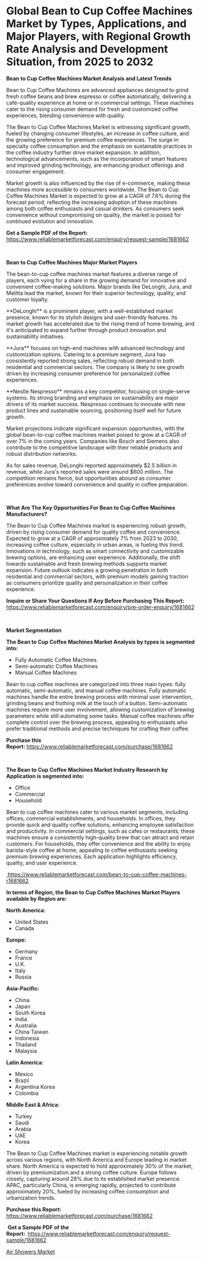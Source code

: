 <p><h1>Global Bean to Cup Coffee Machines Market by Types, Applications, and Major Players, with Regional Growth Rate Analysis and Development Situation, from 2025 to 2032</h1></p><p><strong>Bean to Cup Coffee Machines Market Analysis and Latest Trends</strong></p>
<p><p>Bean to Cup Coffee Machines are advanced appliances designed to grind fresh coffee beans and brew espresso or coffee automatically, delivering a café-quality experience at home or in commercial settings. These machines cater to the rising consumer demand for fresh and customized coffee experiences, blending convenience with quality. </p><p>The Bean to Cup Coffee Machines Market is witnessing significant growth, fueled by changing consumer lifestyles, an increase in coffee culture, and the growing preference for premium coffee experiences. The surge in specialty coffee consumption and the emphasis on sustainable practices in the coffee industry further drive market expansion. In addition, technological advancements, such as the incorporation of smart features and improved grinding technology, are enhancing product offerings and consumer engagement.</p><p>Market growth is also influenced by the rise of e-commerce, making these machines more accessible to consumers worldwide. The Bean to Cup Coffee Machines Market is expected to grow at a CAGR of 7.6% during the forecast period, reflecting the increasing adoption of these machines among both coffee enthusiasts and casual drinkers. As consumers seek convenience without compromising on quality, the market is poised for continued evolution and innovation.</p></p>
<p><strong>Get a Sample PDF of the Report:&nbsp;</strong> <a href="https://www.reliablemarketforecast.com/enquiry/request-sample/1681662?utm_campaign=1169&utm_medium=2&utm_source=Github&utm_content=ia&utm_term=23022025&utm_id=bean-to-cup-coffee-machines">https://www.reliablemarketforecast.com/enquiry/request-sample/1681662</a></p>
<p>&nbsp;</p>
<p><strong>Bean to Cup Coffee Machines Major Market Players</strong></p>
<p><p>The bean-to-cup coffee machines market features a diverse range of players, each vying for a share in the growing demand for innovative and convenient coffee-making solutions. Major brands like DeLonghi, Jura, and Melitta lead the market, known for their superior technology, quality, and customer loyalty. </p><p>**DeLonghi** is a prominent player, with a well-established market presence, known for its stylish designs and user-friendly features. Its market growth has accelerated due to the rising trend of home brewing, and it's anticipated to expand further through product innovation and sustainability initiatives. </p><p>**Jura** focuses on high-end machines with advanced technology and customization options. Catering to a premium segment, Jura has consistently reported strong sales, reflecting robust demand in both residential and commercial sectors. The company is likely to see growth driven by increasing consumer preference for personalized coffee experiences.</p><p>**Nestle Nespresso** remains a key competitor, focusing on single-serve systems. Its strong branding and emphasis on sustainability are major drivers of its market success. Nespresso continues to innovate with new product lines and sustainable sourcing, positioning itself well for future growth. </p><p>Market projections indicate significant expansion opportunities, with the global bean-to-cup coffee machines market poised to grow at a CAGR of over 7% in the coming years. Companies like Bosch and Siemens also contribute to the competitive landscape with their reliable products and robust distribution networks. </p><p>As for sales revenue, DeLonghi reported approximately $2.5 billion in revenue, while Jura's reported sales were around $600 million. The competition remains fierce, but opportunities abound as consumer preferences evolve toward convenience and quality in coffee preparation.</p></p>
<p>&nbsp;</p>
<p><strong>What Are The Key Opportunities For Bean to Cup Coffee Machines Manufacturers?</strong></p>
<p><p>The Bean to Cup Coffee Machines market is experiencing robust growth, driven by rising consumer demand for quality coffee and convenience. Expected to grow at a CAGR of approximately 7% from 2023 to 2030, increasing coffee culture, especially in urban areas, is fueling this trend. Innovations in technology, such as smart connectivity and customizable brewing options, are enhancing user experience. Additionally, the shift towards sustainable and fresh brewing methods supports market expansion. Future outlook indicates a growing penetration in both residential and commercial sectors, with premium models gaining traction as consumers prioritize quality and personalization in their coffee experience.</p></p>
<p><strong>Inquire or Share Your Questions If Any Before Purchasing This Report:</strong> <a href="https://www.reliablemarketforecast.com/enquiry/pre-order-enquiry/1681662?utm_campaign=1169&utm_medium=2&utm_source=Github&utm_content=ia&utm_term=23022025&utm_id=bean-to-cup-coffee-machines">https://www.reliablemarketforecast.com/enquiry/pre-order-enquiry/1681662</a></p>
<p>&nbsp;</p>
<p><strong>Market Segmentation</strong></p>
<p><strong>The Bean to Cup Coffee Machines Market Analysis by types is segmented into:</strong></p>
<p><ul><li>Fully Automatic Coffee Machines</li><li>Semi-automatic Coffee Machines</li><li>Manual Coffee Machines</li></ul></p>
<p><p>Bean to cup coffee machines are categorized into three main types: fully automatic, semi-automatic, and manual coffee machines. Fully automatic machines handle the entire brewing process with minimal user intervention, grinding beans and frothing milk at the touch of a button. Semi-automatic machines require more user involvement, allowing customization of brewing parameters while still automating some tasks. Manual coffee machines offer complete control over the brewing process, appealing to enthusiasts who prefer traditional methods and precise techniques for crafting their coffee.</p></p>
<p><strong>Purchase this Report:&nbsp;</strong><a href="https://www.reliablemarketforecast.com/purchase/1681662?utm_campaign=1169&utm_medium=2&utm_source=Github&utm_content=ia&utm_term=23022025&utm_id=bean-to-cup-coffee-machines">https://www.reliablemarketforecast.com/purchase/1681662</a></p>
<p>&nbsp;</p>
<p><strong>The Bean to Cup Coffee Machines Market Industry Research by Application is segmented into:</strong></p>
<p><ul><li>Office</li><li>Commercial</li><li>Household</li></ul></p>
<p><p>Bean to cup coffee machines cater to various market segments, including offices, commercial establishments, and households. In offices, they provide quick and quality coffee solutions, enhancing employee satisfaction and productivity. In commercial settings, such as cafes or restaurants, these machines ensure a consistently high-quality brew that can attract and retain customers. For households, they offer convenience and the ability to enjoy barista-style coffee at home, appealing to coffee enthusiasts seeking premium brewing experiences. Each application highlights efficiency, quality, and user experience.</p></p>
<p><a href="https://www.reliablemarketforecast.com/bean-to-cup-coffee-machines-r1681662?utm_campaign=1169&utm_medium=2&utm_source=Github&utm_content=ia&utm_term=23022025&utm_id=bean-to-cup-coffee-machines">&nbsp;https://www.reliablemarketforecast.com/bean-to-cup-coffee-machines-r1681662</a></p>
<p><strong>In terms of Region, the Bean to Cup Coffee Machines Market Players available by Region are:</strong></p>
<p>
    <p> <strong> North America: </strong>
        <ul>
            <li>United States</li>
            <li>Canada</li>
        </ul>
        </p> 
    <p> <strong> Europe: </strong>
        <ul>
            <li>Germany</li>
            <li>France</li>
            <li>U.K.</li>
            <li>Italy</li>
            <li>Russia</li>
        </ul>
        </p> 
    <p> <strong> Asia-Pacific: </strong>
        <ul>
            <li>China</li>
            <li>Japan</li>
            <li>South Korea</li>
            <li>India</li>
            <li>Australia</li>
            <li>China Taiwan</li>
            <li>Indonesia</li>
            <li>Thailand</li>
            <li>Malaysia</li>
        </ul>
        </p> 
    <p> <strong> Latin America: </strong>
        <ul>
            <li>Mexico</li>
            <li>Brazil</li>
            <li>Argentina Korea</li>
            <li>Colombia</li>
        </ul>
        </p> 
    <p> <strong> Middle East & Africa: </strong>
        <ul>
            <li>Turkey</li>
            <li>Saudi</li>
            <li>Arabia</li>
            <li>UAE</li>
            <li>Korea</li>
        </ul>
    </p>
    </p>
<p><p>The Bean to Cup Coffee Machines market is experiencing notable growth across various regions, with North America and Europe leading in market share. North America is expected to hold approximately 30% of the market, driven by premiumization and a strong coffee culture. Europe follows closely, capturing around 28% due to its established market presence. APAC, particularly China, is emerging rapidly, projected to contribute approximately 20%, fueled by increasing coffee consumption and urbanization trends.</p></p>
<p><strong>Purchase this Report: </strong><a href="https://www.reliablemarketforecast.com/purchase/1681662?utm_campaign=1169&utm_medium=2&utm_source=Github&utm_content=ia&utm_term=23022025&utm_id=bean-to-cup-coffee-machines">https://www.reliablemarketforecast.com/purchase/1681662</a></p>
<p>&nbsp;<strong>Get a Sample PDF of the Report:&nbsp;&nbsp;</strong><a href="https://www.reliablemarketforecast.com/enquiry/request-sample/1681662?utm_campaign=1169&utm_medium=2&utm_source=Github&utm_content=ia&utm_term=23022025&utm_id=bean-to-cup-coffee-machines">https://www.reliablemarketforecast.com/enquiry/request-sample/1681662</a></p>
<p><strong></strong></p>
<p><p><a href="https://github.com/pizolina/Market-Research-Report-List-7/blob/main/air-showers-market.md?utm_campaign=1169&utm_medium=2&utm_source=Github&utm_content=ia&utm_term=23022025&utm_id=bean-to-cup-coffee-machines">Air Showers Market</a></p></p>